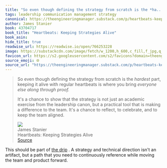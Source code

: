 ```yaml
---
title: "So even though defining the strategy from scratch is the *ha..."
tags: leadership communication management strategy
canonical: https://theengineeringmanager.substack.com/p/heartbeats-keeping-strategies-alive?utm_source=post-email-title&publication_id=991131&post_id=148147529&utm_campaign=email-post-title&isFreemail=true&r=2eq7ua&triedRedirect=true&utm_medium=email
author: James Stanier
book: 43704717
book_title: "Heartbeats: Keeping Strategies Alive"
book_asin: 
hide_title: true
readwise_url: https://readwise.io/open/766253228
image: https://substackcdn.com/image/fetch/w_1200,h_600,c_fill,f_jpg,q_auto:good,fl_progressive:steep,g_auto/https%3A%2F%2Fbucketeer-e05bbc84-baa3-437e-9518-adb32be77984.s3.amazonaws.com%2Fpublic%2Fimages%2Fd6f4dc3c-8c75-492c-90cf-ffeaaa8095af_501x501.png
favicon_url: https://s2.googleusercontent.com/s2/favicons?domain=theengineeringmanager.substack.com
source_emoji: 🌐
source_url: "https://theengineeringmanager.substack.com/p/heartbeats-keeping-strategies-alive?utm_source=post-email-title&publication_id=991131&post_id=148147529&utm_campaign=email-post-title&isFreemail=true&r=2eq7ua&triedRedirect=true&utm_medium=email#:~:text=So%20even%20though,the%20team%20aligned."
---
```


> So even though defining the strategy from scratch is the *hardest* part, keeping it alive with regular heartbeats is where you bring *everyone else along through proof.*
> 
> It's a chance to show that the strategy is not just an academic exercise from the leadership canon, but a practical tool that is making a difference to the team. It's a chance to reflect, to celebrate, and to keep the team aligned.
> <div class="quoteback-footer"><div class="quoteback-avatar"><img class="mini-favicon" src="https://s2.googleusercontent.com/s2/favicons?domain=theengineeringmanager.substack.com"></div><div class="quoteback-metadata"><div class="metadata-inner"><span style="display:none">FROM:</span><div aria-label="James Stanier" class="quoteback-author"> James Stanier</div><div aria-label="Heartbeats: Keeping Strategies Alive" class="quoteback-title"> Heartbeats: Keeping Strategies Alive</div></div></div><div class="quoteback-backlink"><a target="_blank" aria-label="go to the full text of this quotation" rel="noopener" href="https://theengineeringmanager.substack.com/p/heartbeats-keeping-strategies-alive?utm_source=post-email-title&publication_id=991131&post_id=148147529&utm_campaign=email-post-title&isFreemail=true&r=2eq7ua&triedRedirect=true&utm_medium=email#:~:text=So%20even%20though,the%20team%20aligned." class="quoteback-arrow"> Source</a></div></div>

This should be part of [the drip](https://www.joshbeckman.org/notes/462585636) . A strategy and technical direction isn't an artifact, but a path that you need to continuously reference while moving the team and product forward.